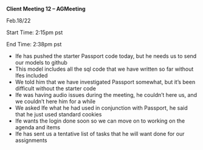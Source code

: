 ﻿**Client Meeting 12 – AGMeeting**

Feb.18/22

Start Time: 2:15pm pst

End Time: 2:38pm pst

- Ife has pushed the starter Passport code today, but he needs us to send our models to github
- This model includes all the sql code that we have written so far without Ifes included
- We told him that we have investigated Passport somewhat, but it’s been difficult without the starter code
- Ife was having audio issues during the meeting, he couldn’t here us, and we couldn’t here him for a while
- We asked Ife what he had used in conjunction with Passport, he said that he just used standard cookies
- Ife wants the login done soon so we can move on to working on the agenda and items
- Ife has sent us a tentative list of tasks that he will want done for our assignments
